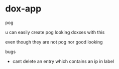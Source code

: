 # dox-app
pog

u can easily create pog looking doxxes with this

even though they are not pog nor good looking

bugs
  - cant delete an entry which contains an ip in label
